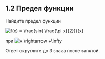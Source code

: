 ## 1.2 Предел функции

Найдите предел функции

<img src="https://latex.codecogs.com/svg.image?f(x)&space;=&space;\frac{sin(&space;\frac{\pi&space;x}{2})}{x}&space;" title="f(x) = \frac{sin( \frac{\pi x}{2})}{x} " />

при <img src="https://latex.codecogs.com/svg.image?x&space;\rightarrow&space;&plus;\infty&space;&space;" title="x \rightarrow +\infty " />

Ответ округлите до 3 знака после запятой.
